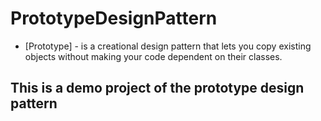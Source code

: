 # PrototypeDesignPattern
 - [Prototype] - is a creational design pattern that lets you copy existing objects without making your code dependent on their classes.
## This is a demo project of the prototype design pattern
